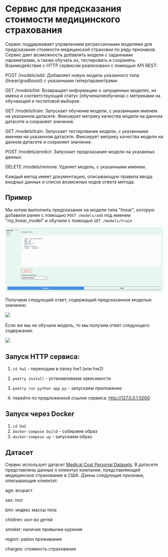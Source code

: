 # Сервис для предсказания стоимости медицинского страхования

Сервис поддерживает управлением регрессиоными моделями для предсказания стоимости медицинской страховки по ряду признаков. Сервис дает возможность добавлять модели с заданными параметрами, а также обучать их, тестировать и сохранять. Взаимодействие с HTTP сервисом реализовано с помощью API REST:

POST /models/add: Добавляет новую модель указанного типа (linear/gradboost) с указанными гиперпараметрами.

GET /models/list: Возвращает информацию о запущенных моделях, их имена и соответствующий статус (обучена/необучена) с метриками на обучающей и теститовой выборке.

GET /models/train: Запускает обучение модели, с указанными именем на указанном датасете. Фиксирует метрику качества модели на данном датасете и сохраняет значение.

GET /models/train: Запускает тестирование модели, с указанными именем на указанном датасете. Фиксирует метрику качества модели на данном датасете и сохраняет значение.

POST /models/predict: Запускает предсказание модели на указанных данных.

DELETE /models/remove: Удаляет модель, с указанными именем.

Каждый метод имеет документацию, описывающую правила ввода входных данных и список возможных кодов ответа метода.

## Пример

Мы хотим выполнить предсказание на модели типа "linear", которую добавили ранее с помощью `POST /models/add` под именем "my_linear_model" и обучили с помощью `GET /models/train`

![](fig1.png)

Получаем следующий ответ, содержащий предсказанное моделью значение:

![](/assets/images/fig3.png)

Если же мы не обучали модель, то мы получим ответ следующего содержания:

![](/assets/images/fig2.png)



## Запуск HTTP сервиса:

1. `cd hw1` - переходим в папку hw1 (или hw2)

2. `poetry install` - устанавливаем зависимости
 
3. `poetry run python app.py` - запускаем приложение

4. перейти по предложенной ссылке сервиса: http://127.0.0.1:5000

## Запуск через Docker

1. `cd hw2`
2. `docker-compose build` - собираем образ
3. `docker-compose up` - запускаем образ

## Датасет

Сервис использует датасет [Medical Cost Personal Datasets](https://www.kaggle.com/datasets/mirichoi0218/insurance). В датасете представлены данные о клиентах компании, представляющей медицинское страхование в США. Данны следующие признаки, описывающие клиентат:

age: возраст

sex: пол

bmi: индекс массы тела

children: кол-во детей

smoker: наличие привычки курения

region: район проживания

charges: стоимость страхования
